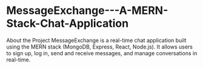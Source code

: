 # MessageExchange---A-MERN-Stack-Chat-Application
About the Project MessageExchange is a real-time chat application built using the MERN stack (MongoDB, Express, React, Node.js). It allows users to sign up, log in, send and receive messages, and manage conversations in real-time.
